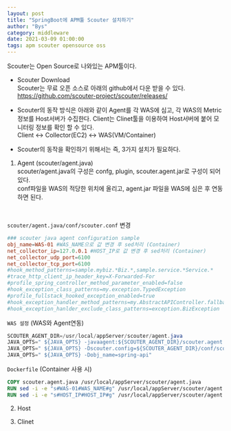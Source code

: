 ```yaml
---
layout: post
title: "SpringBoot에 APM툴 Scouter 설치하기"
author: "Bys"
category: middleware
date: 2021-03-09 01:00:00
tags: apm scouter opensource oss
---
```


Scouter는 Open Source로 나와있는 APM툴이다. 


- Scouter Download  
Scouter는 무료 오픈 소스로 아래의 github에서 다운 받을 수 있다.  
https://github.com/scouter-project/scouter/releases/


- Scouter의 동작 방식은 아래와 같이 Agent를 각 WAS에 심고, 각 WAS의 Metric정보를 Host서버가 수집한다. Client는 Clinet툴을 이용하여 Host서버에 붙어 모니터링 정보를 확인 할 수 있다.  
Client ↔︎ Collector(EC2) ↔︎ WAS(VM/Container)

- Scouter의 동작을 확인하기 위해서는 즉, 3가지 설치가 필요하다.  

1. Agent (scouter/agent.java)  
scouter/agent.java의 구성은 confg, plugin, scouter.agent.jar로 구성이 되어있다.  
conf파일을 WAS의 적당한 위치에 올리고, agent.jar 파일을 WAS에 심은 후 연동하면 된다.   
<br>

`scouter/agent.java/conf/scouter.conf` 변경
```conf
### scouter java agent configuration sample
obj_name=WAS-01 #WAS_NAME으로 값 변경 후 sed처리 (Container)
net_collector_ip=127.0.0.1 #HOST_IP로 값 변경 후 sed처리 (Container)
net_collector_udp_port=6100
net_collector_tcp_port=6100
#hook_method_patterns=sample.mybiz.*Biz.*,sample.service.*Service.*
#trace_http_client_ip_header_key=X-Forwarded-For
#profile_spring_controller_method_parameter_enabled=false
#hook_exception_class_patterns=my.exception.TypedException
#profile_fullstack_hooked_exception_enabled=true
#hook_exception_handler_method_patterns=my.AbstractAPIController.fallbackHandler,my.ApiExceptionLoggingFilter.handleNotFoundErrorResponse
#hook_exception_hanlder_exclude_class_patterns=exception.BizException
```

`WAS 설정` (WAS와 Agent연동)
```Java
SCOUTER_AGENT_DIR=/usr/local/appServer/scouter/agent.java
JAVA_OPTS=" ${JAVA_OPTS} -javaagent:${SCOUTER_AGENT_DIR}/scouter.agent.jar"
JAVA_OPTS=" ${JAVA_OPTS} -Dscouter.config=${SCOUTER_AGENT_DIR}/conf/scouter.conf"
JAVA_OPTS=" ${JAVA_OPTS} -Dobj_name=spring-api"
```

`Dockerfile` (Container 사용 시)
```Dockerfile
COPY scouter.agent.java /usr/local/appServer/scouter/agent.java
RUN sed -i -e "s#WAS-01#WAS_NAME#g" /usr/local/appServer/scouter/agent.java/conf/scouter.conf 
RUN sed -i -e "s#HOST_IP#HOST_IP#g" /usr/local/appServer/scouter/agent.java/conf/scouter.conf 
```




2. Host

3. Clinet

